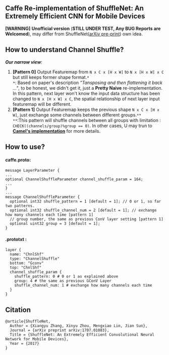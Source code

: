 ## Caffe Re-implementation of ShuffleNet: An Extremely Efficient CNN for Mobile Devices
**[WARNING]** **Unofficial version** (**STILL UNDER TEST, Any BUG Reports are Welcomed**), may differ from ShuffleNet([arXiv pre-print](https://arxiv.org/abs/1707.01083)) own idea.

## How to understand Channel Shuffle?
***Our narrow view***:
1. **[Pattern 0]** Output Featuremap from `N x C x [H x W]` to `N x [H x W] x C` but still keeps former shape format.`* `<br>
`*`: Based on paper's description *"Tansposing and then flattening it back ..."*, to be honest, we didn't get it, just a **Pretty Naive** re-implementation. In this pattern, next layer won't know the input data structure has been changed to `N x [H x W] x C`, the spatial relationship of next layer input featuremap will be different.
2. **[Pattern 1]** Output Featuremap keeps the previous shape `N x C x [H x W]`, just exchange some channels between different groups.`**` <br>
`**`:This pattern will shuffle channels between all groups with limitation : `CHECK((channels/group)%group == 0)`. In other cases, U may trun to [**Camel's implementation**](https://github.com/camel007/Caffe-ShuffleNet) for more details.

## How to use?
#### caffe.proto:
```
message LayerParameter {
...
optional ChannelShuffleParameter channel_shuffle_param = 164;
...
}
...
message ChannelShuffleParameter {
  optional int32 shuffle_pattern = 1 [default = 1]; // 0 or 1, so far two patterns.
  optional int32 shuffle_channel_num = 2 [default = 1]; // exchange how many channels each time [pattern 1]
  // group number, the same as previous ConV layer setting [pattern 1]
  optional uint32 group = 3 [default = 1]; 
}
```
#### .prototxt :
```
layer {
  name: "ChnlShf"
  type: "ChannelShuffle"
  bottom: "Gconv"
  top: "ChnlShf"
  channel_shuffle_param {
    shuffle_pattern: 0 # 0 or 1 as explained above
    group: 4 # the same as previous GConV Layer
    shuffle_channel_num: 1 # exchange how many channels each time
  }
}
```
## Citation
```
@article{ShuffleNet,
  Author = {Xiangyu Zhang, Xinyu Zhou, Mengxiao Lin, Jian Sun},
  Journal = {arXiv preprint arXiv:1707.01083},
  Title = {ShuffleNet: An Extremely Efficient Convolutional Neural Network for Mobile Devices},
  Year = {2017}
}
```

